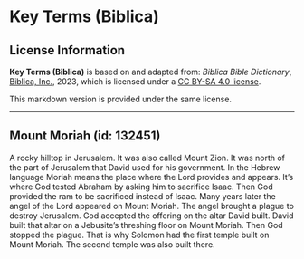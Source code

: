 # Key Terms (Biblica)

## License Information

**Key Terms (Biblica)** is based on and adapted from: _Biblica Bible Dictionary_, [Biblica, Inc.](https://www.biblica.com/), 2023, which is licensed under a [CC BY-SA 4.0 license](https://creativecommons.org/licenses/by-sa/4.0/legalcode.en).

This markdown version is provided under the same license.



--------------------------------

## Mount Moriah (id: 132451)

A rocky hilltop in Jerusalem. It was also called Mount Zion. It was north of the part of Jerusalem that David used for his government. In the Hebrew language Moriah means the place where the Lord provides and appears. It’s where God tested Abraham by asking him to sacrifice Isaac. Then God provided the ram to be sacrificed instead of Isaac. Many years later the angel of the Lord appeared on Mount Moriah. The angel brought a plague to destroy Jerusalem. God accepted the offering on the altar David built. David built that altar on a Jebusite’s threshing floor on Mount Moriah. Then God stopped the plague. That is why Solomon had the first temple built on Mount Moriah. The second temple was also built there.


